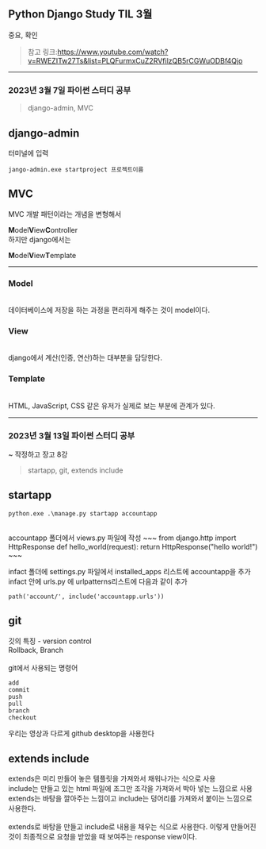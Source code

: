 ## Python Django Study TIL 3월
중요, 확인
>참고 링크:https://www.youtube.com/watch?v=RWEZITw27Ts&list=PLQFurmxCuZ2RVfilzQB5rCGWuODBf4Qjo

------------------------------------------------------------------------------------------------------------------------------------------------------------------------------------------------------------------------------------------------------------
###  2023년 3월 7일 파이썬 스터디 공부

>django-admin, MVC

## django-admin

터미널에 입력

~~~
jango-admin.exe startproject 프로젝트이름
~~~

## MVC

MVC 개발 패턴이라는 개념을 변형해서 

**M**odel**V**iew**C**ontroller
<br>하지만 django에서는 <br>

**M**odel**V**iew**T**emplate

---

<h3>Model</h3><br>데이터베이스에 저장을 하는 과정을 편리하게 해주는 것이 model이다.<br>
<h3>View</h3><br>django에서 계산(인증, 연산)하는 대부분을 담당한다.<br>
<h3>Template</h3><br>HTML, JavaScript, CSS 같은 유저가 실제로 보는 부분에 관계가 있다.<br>

------------------------------------------------------------------------------------------------------------------------------------------------------------------------------------------------------------------------------------------------------------
###  2023년 3월 13일 파이썬 스터디 공부

 ~ 작정하고 장고 8강
 
>startapp, git, extends include

## startapp

~~~
python.exe .\manage.py startapp accountapp
~~~
<br>
accountapp 폴더에서 views.py 파일에 작성
~~~
from django.http import HttpResponse
def hello_world(request):
    return HttpResponse("hello world!")
~~~

infact 폴더에 settings.py 파일에서 installed_apps 리스트에 accountapp을 추가<br>
infact 안에 urls.py 에 urlpatterns리스트에 다음과 같이 추가

~~~
path('account/', include('accountapp.urls'))
~~~

## git

깃의 특징 - version control<br>
Rollback, Branch
<br><br>git에서 사용되는 명령어<br>

~~~
add
commit
push
pull
branch
checkout
~~~

우리는 영상과 다르게 github desktop을 사용한다<br>

## extends include

extends은 미리 만들어 놓은 템플릿을 가져와서 채워나가는 식으로 사용<br>
include는 만들고 있는 html 파일에 조그만 조각을 가져와서 박아 넣는  느낌으로 사용<br>
extends는 바탕을 깔아주는 느낌이고 include는 덩어리를 가져와서 붙이는 느낌으로 사용한다.<br><br>extends로 바탕을 만들고 include로 내용을 채우는 식으로 사용한다. 이렇게 만들어진 것이 최종적으로 요청을 받았을 때 보여주는 response view이다.
